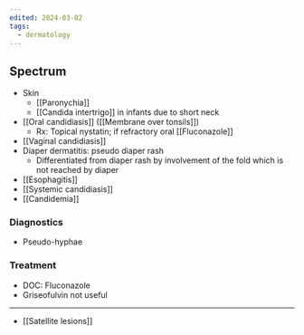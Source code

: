 ```yaml
---
edited: 2024-03-02
tags:
  - dermatology
---
```

## Spectrum
- Skin
	- [[Paronychia]] 
	- [[Candida intertrigo]] in infants due to short neck
- [[Oral candidiasis]] ([[Membrane over tonsils]])
	- Rx: Topical nystatin; if refractory oral [[Fluconazole]] 
- [[Vaginal candidiasis]] 
- Diaper dermatitis: pseudo diaper rash
	- Differentiated from diaper rash by involvement of the fold which is not reached by diaper
- [[Esophagitis]]
- [[Systemic candidiasis]] 
- [[Candidemia]] 

### Diagnostics
- Pseudo-hyphae

### Treatment
- DOC: Fluconazole
- Griseofulvin not useful 

---
- [[Satellite lesions]] 